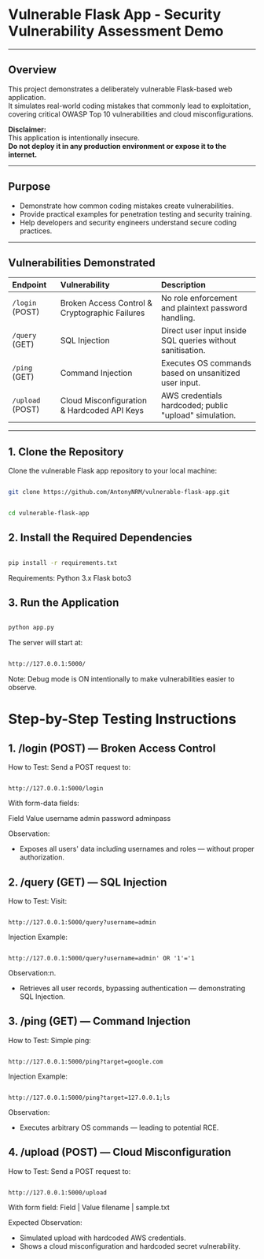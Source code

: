 # Vulnerable Flask App - Security Vulnerability Assessment Demo

---

## Overview

This project demonstrates a deliberately vulnerable Flask-based web application.  
It simulates real-world coding mistakes that commonly lead to exploitation, covering critical OWASP Top 10 vulnerabilities and cloud misconfigurations.

**Disclaimer:**  
This application is intentionally insecure.  
**Do not deploy it in any production environment or expose it to the internet.**

---

## Purpose

- Demonstrate how common coding mistakes create vulnerabilities.
- Provide practical examples for penetration testing and security training.
- Help developers and security engineers understand secure coding practices.

---

## Vulnerabilities Demonstrated

| Endpoint | Vulnerability | Description |
|:---------|:--------------|:------------|
| `/login` (POST) | Broken Access Control & Cryptographic Failures | No role enforcement and plaintext password handling. |
| `/query` (GET) | SQL Injection | Direct user input inside SQL queries without sanitisation. |
| `/ping` (GET) | Command Injection | Executes OS commands based on unsanitized user input. |
| `/upload` (POST) | Cloud Misconfiguration & Hardcoded API Keys | AWS credentials hardcoded; public "upload" simulation. |

---

## 1. Clone the Repository

Clone the vulnerable Flask app repository to your local machine:

```bash

git clone https://github.com/AntonyNRM/vulnerable-flask-app.git
```
```bash

cd vulnerable-flask-app
```

## 2. Install the Required Dependencies

```bash

pip install -r requirements.txt 
```
Requirements:
Python 3.x
Flask
boto3

## 3. Run the Application

```bash

python app.py
```
The server will start at:
```bash

http://127.0.0.1:5000/
```
Note: Debug mode is ON intentionally to make vulnerabilities easier to observe.

# Step-by-Step Testing Instructions

## 1. /login (POST) — Broken Access Control
How to Test:
Send a POST request to:

```http

http://127.0.0.1:5000/login
```
With form-data fields:

Field	Value
username	admin
password	adminpass

Observation:
- Exposes all users' data including usernames and roles — without proper authorization.

## 2. /query (GET) — SQL Injection
How to Test:
Visit:

```http

http://127.0.0.1:5000/query?username=admin

```
Injection Example:

```http

http://127.0.0.1:5000/query?username=admin' OR '1'='1
```
Observation:n.
- Retrieves all user records, bypassing authentication — demonstrating SQL Injection.

## 3. /ping (GET) — Command Injection
How to Test:
Simple ping:

```http

http://127.0.0.1:5000/ping?target=google.com
```

Injection Example:

```http

http://127.0.0.1:5000/ping?target=127.0.0.1;ls
```

Observation:
- Executes arbitrary OS commands — leading to potential RCE.

## 4. /upload (POST) — Cloud Misconfiguration
How to Test:
Send a POST request to:

```http

http://127.0.0.1:5000/upload
```

With form field:
Field | Value
filename | sample.txt

Expected Observation:
- Simulated upload with hardcoded AWS credentials.
- Shows a cloud misconfiguration and hardcoded secret vulnerability.
